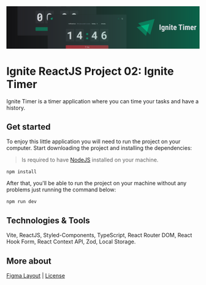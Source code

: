 <img src=".github/ignite-timer-banner.svg">

# Ignite ReactJS Project 02: Ignite Timer
Ignite Timer is a timer application where you can time your tasks and have a history.

## Get started
To enjoy this little application you will need to run the project on your computer. Start downloading the project and installing the dependencies:

> Is required to have [NodeJS](https://nodejs.org/en) installed on your machine.

```
npm install
```

After that, you'll be able to run the project on your machine without any problems just running the command below:

```
npm run dev
```

## Technologies & Tools
Vite, ReactJS, Styled-Components, TypeScript, React Router DOM, React Hook Form, React Context API, Zod, Local Storage.

## More about
<a href="https://www.figma.com/file/POPSNs7QkYI3Hr8qyoA4kU/Ignite-Timer-(Community)">Figma Layout</a> | <a href="https://opensource.org/license/mit">License</a>
